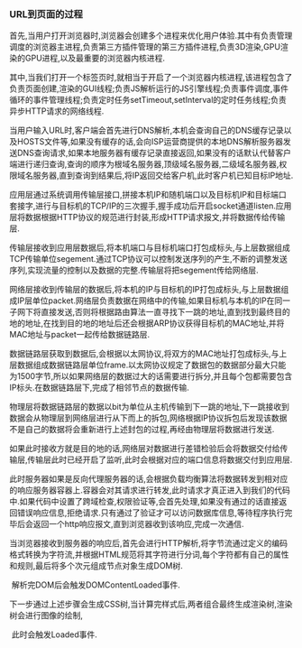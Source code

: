 ### URL到页面的过程

​	首先,当用户打开浏览器时,浏览器会创建多个进程来优化用户体验.其中有负责管理调度的浏览器主进程,负责第三方插件管理的第三方插件进程,负责3D渲染,GPU渲染的GPU进程,以及最重要的浏览器内核进程.

​	其中,当我们打开一个标签页时,就相当于开启了一个浏览器内核进程,该进程包含了负责页面创建,渲染的GUI线程;负责JS解析运行的JS引擎线程;负责事件调度,事件循环的事件管理线程;负责定时任务setTimeout,setInterval的定时任务线程;负责异步HTTP请求的网络线程.

​	当用户输入URL时,客户端会首先进行DNS解析,本机会查询自己的DNS缓存记录以及HOSTS文件等,如果没有缓存的话,会向ISP运营商提供的本地DNS解析服务器发送DNS查询请求,如果本地服务器有缓存记录直接返回,如果没有的话默认代替客户端进行递归查询,查询的顺序为根域名服务器,顶级域名服务器,二级域名服务器,权限域名服务器,直到查询到结果后,将IP返回交给客户机,此时客户机已知目标IP地址.

​	应用层通过系统调用传输层接口,拼接本机IP和随机端口以及目标机IP和目标端口套接字,进行与目标机的TCP/IP的三次握手,握手成功后开启socket通道listen.应用层将数据根据HTTP协议的规范进行封装,形成HTTP请求报文,并将数据传给传输层.

​	传输层接收到应用层数据后,将本机端口与目标机端口打包成标头,与上层数据组成TCP传输单位segement.通过TCP协议可以控制发送序列的产生,不断的调整发送序列,实现流量的控制以及数据的完整.传输层将把segement传给网络层.

​	网络层接收到传输层的数据后,将本机的IP与目标机的IP打包成标头,与上层数据组成IP层单位packet.网络层负责数据在网络中的传输,如果目标机与本机的IP在同一子网下将直接发送,否则将根据路由算法一直寻找下一跳的地址,直到找到最终目的地的地址,在找到目的地的地址后还会根据ARP协议获得目标机的MAC地址,并将MAC地址与packet一起传给数据链路层.

​	数据链路层获取到数据后,会根据以太网协议,将双方的MAC地址打包成标头,与上层数据组成数据链路层单位frame.以太网协议规定了数据包的数据部分最大只能为1500字节,所以如果网络层的数据过大的话需要进行拆分,并且每个包都需要包含IP标头.在数据链路层下,完成了相邻节点的数据传输.

​	物理层将数据链路层的数据以bit为单位从主机传输到下一跳的地址,下一跳接收到数据会从物理层到网络层进行从下而上的拆包,网络根据IP协议拆包后发现该数据不是自己的数据将会重新进行上述封包的过程,再经由物理层将数据进行发送.

​	如果此时接收方就是目的地的话,网络层对数据进行差错检验后会将数据交付给传输层,传输层此时已经开启了监听,此时会根据对应的端口信息将数据交付到应用层.

​	此时服务器如果是反向代理服务器的话,会根据负载均衡算法将数据转发到相对应的响应服务器容器上.容器会对其请求进行转发,此时请求才真正进入到我们的代码中.如果代码中设置了跨域检查,权限验证等,会首先处理,如果没有通过的话直接返回错误响应信息,拒绝请求.只有通过了验证才可以访问数据库信息,等待程序执行完毕后会返回一个http响应报文,直到浏览器收到该响应,完成一次通信.

​	当浏览器接收到服务器的响应后,首先会进行HTTP解析,将字节流通过定义的编码格式转换为字符流,并根据HTML规范将其字符进行分词,每个字符都有自己的属性和规则,最后将多个次元组成节点对象生成DOM树.

​	解析完DOM后会触发DOMContentLoaded事件.

​	下一步通过上述步骤会生成CSS树,当计算完样式后,两者组合最终生成渲染树,渲染树会进行图像的绘制,

​	此时会触发Loaded事件.

​	  
